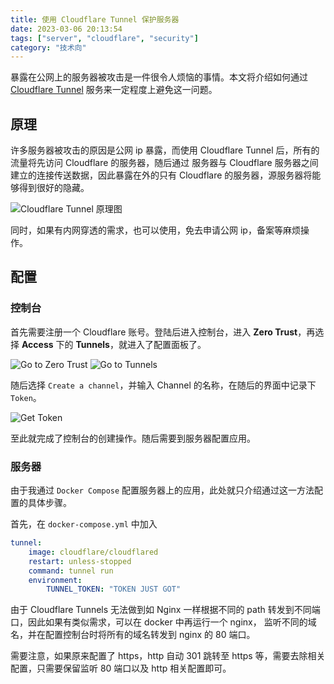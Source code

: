 ```yaml
---
title: 使用 Cloudflare Tunnel 保护服务器
date: 2023-03-06 20:13:54
tags: ["server", "cloudflare", "security"]
category: "技术向"
---
```


暴露在公网上的服务器被攻击是一件很令人烦恼的事情。本文将介绍如何通过 [Cloudflare Tunnel](https://one.dash.cloudflare.com)
服务来一定程度上避免这一问题。

<!-- more -->

## 原理

许多服务器被攻击的原因是公网 ip 暴露，而使用 Cloudflare Tunnel 后，所有的流量将先访问 Cloudflare 的服务器，随后通过
服务器与 Cloudflare 服务器之间建立的连接传送数据，因此暴露在外的只有 Cloudflare 的服务器，源服务器将能够得到很好的隐藏。

![Cloudflare Tunnel 原理图](https://pic.imgdb.cn/item/643155ee0d2dde5777b10933.jpg)

同时，如果有内网穿透的需求，也可以使用，免去申请公网 ip，备案等麻烦操作。

## 配置

### 控制台

首先需要注册一个 Cloudflare 账号。登陆后进入控制台，进入 **Zero Trust**，再选择 **Access** 下的 **Tunnels**，就进入了配置面板了。

![Go to Zero Trust](https://pic.imgdb.cn/item/643155ef0d2dde5777b109b1.png)
![Go to Tunnels](https://pic.imgdb.cn/item/643155ee0d2dde5777b10992.png)

随后选择 `Create a channel`，并输入 Channel 的名称，在随后的界面中记录下 `Token`。

![Get Token](https://pic.imgdb.cn/item/643155ee0d2dde5777b10958.png)

至此就完成了控制台的创建操作。随后需要到服务器配置应用。

### 服务器

由于我通过 `Docker Compose` 配置服务器上的应用，此处就只介绍通过这一方法配置的具体步骤。

首先，在 `docker-compose.yml` 中加入

```yaml
tunnel:
    image: cloudflare/cloudflared
    restart: unless-stopped
    command: tunnel run
    environment:
        TUNNEL_TOKEN: "TOKEN JUST GOT"
```

由于 Cloudflare Tunnels 无法做到如 Nginx 一样根据不同的 path 转发到不同端口，因此如果有类似需求，可以在 docker 中再运行一个 nginx，
监听不同的域名，并在配置控制台时将所有的域名转发到 nginx 的 80 端口。

需要注意，如果原来配置了 https，http 自动 301 跳转至 https 等，需要去除相关配置，只需要保留监听 80 端口以及 http 相关配置即可。
